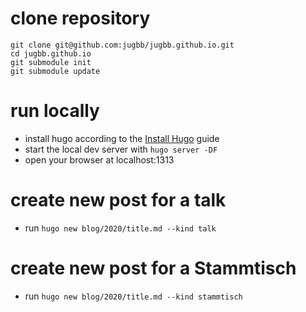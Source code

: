 # clone repository

    git clone git@github.com:jugbb/jugbb.github.io.git
    cd jugbb.github.io
    git submodule init
    git submodule update

# run locally
- install hugo according to the [Install Hugo](https://gohugo.io/getting-started/installing/) guide
- start the local dev server with `hugo server -DF`
- open your browser at localhost:1313

# create new post for a talk
- run `hugo new blog/2020/title.md --kind talk`

# create new post for a Stammtisch
- run `hugo new blog/2020/title.md --kind stammtisch`

